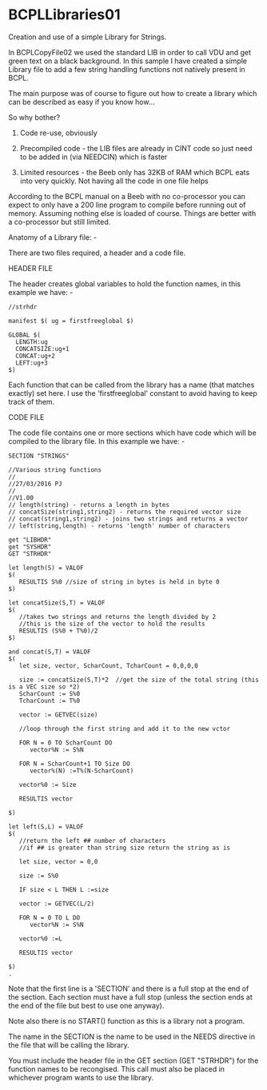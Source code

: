 # BCPLLibraries01
Creation and use of a simple Library for Strings.

In BCPLCopyFile02 we used the standard LIB in order to call VDU and get green text on a black background. In this sample I have created a simple Library file to add a few string handling functions not natively present in BCPL. 

The main purpose was of course to figure out how to create a library which can be described as easy if you know how...

So why bother?

1) Code re-use, obviously

2) Precompiled code - the LIB files are already in CINT code so just need to be added in (via NEEDCIN) which is faster

3) Limited resources - the Beeb only has 32KB of RAM which BCPL eats into very quickly. Not having all the code in one file helps

According to the BCPL manual on a Beeb with no co-processor you can expect to only have a 200 line program to compile before running out of memory. Assuming nothing else is loaded of course. Things are better with a co-processor but still limited.

Anatomy of a Library file: - 

There are two files required, a header and a code file.

HEADER FILE

The header creates global variables to hold the function names, in this example we have: - 
  
    //strhdr
  
    manifest $( ug = firstfreeglobal $)
    
    GLOBAL $(
      LENGTH:ug
      CONCATSIZE:ug+1
      CONCAT:ug+2
      LEFT:ug+3
    $)

Each function that can be called from the library has a name (that matches exactly) set here. I use the 'firstfreeglobal' constant to avoid having to keep track of them.

CODE FILE

The code file contains one or more sections which have code which will be compiled to the library file. In this example we have: -

    SECTION "STRINGS"
    
    //Various string functions
    //
    //27/03/2016 PJ
    //
    //V1.00
    // length(string) - returns a length in bytes
    // concatSize(string1,string2) - returns the required vector size
    // concat(string1,string2) - joins two strings and returns a vector
    // left(string,length) - returns 'length' number of characters
    
    get "LIBHDR"
    get "SYSHDR"
    GET "STRHDR"
    
    let length(S) = VALOF
    $(
       RESULTIS S%0 //size of string in bytes is held in byte 0
    $)
    
    let concatSize(S,T) = VALOF
    $(
       //takes two strings and returns the length divided by 2
       //this is the size of the vector to hold the results
       RESULTIS (S%0 + T%0)/2
    $)
    
    and concat(S,T) = VALOF
    $(
       let size, vector, ScharCount, TcharCount = 0,0,0,0
    
       size := concatSize(S,T)*2  //get the size of the total string (this is a VEC size so *2)
       ScharCount := S%0
       TcharCount := T%0
    
       vector := GETVEC(size)
    
       //loop through the first string and add it to the new vctor
    
       FOR N = 0 TO ScharCount DO
          vector%N := S%N
    
       FOR N = ScharCount+1 TO Size DO
          vector%(N) :=T%(N-ScharCount)
    
       vector%0 := Size
    
       RESULTIS vector
    
    $)
    
    let left(S,L) = VALOF
    $(
       //return the left ## number of characters
       //if ## is greater than string size return the string as is
    
       let size, vector = 0,0
    
       size := S%0
    
       IF size < L THEN L :=size
    
       vector := GETVEC(L/2)
    
       FOR N = 0 TO L DO
          vector%N := S%N
    
       vector%0 :=L
    
       RESULTIS vector
    
    $)
    .

Note that the first line is a 'SECTION' and there is a full stop at the end of the section. Each section must have a full stop (unless the section ends at the end of the file but best to use one anyway).

Note also there is no START() function as this is a library not a program.

The name in the SECTION is the name to be used in the NEEDS directive in the file that will be calling the library. 

You must include the header file in the GET section (GET "STRHDR") for the function names to be recongised. This call must also be placed in whichever program wants to use the library.


